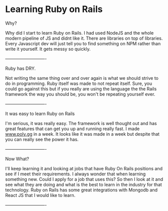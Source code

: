 Learning Ruby on Rails
==================

Why? 

Why did I start to learn Ruby on Rails. I had used NodeJS and the whole modern pipeline of JS and didnt like it. There are libraries on top of libraries. Every Javascript dev will just tell you to find something on NPM rather than write it yourself. It gets messy so quickly. 

—————————-

Ruby has DRY. 

Not writing the same thing over and over again is what we should strive to do in programming. Ruby itself was made to not repeat itself. Sure, you could go against this but if you really are using the language the the Rails framework the way you should be, you won't be repeating yourself ever. 

—————————-

It was easy to learn Ruby on Rails

I'm serious, it was really easy. The framework is well thought out and has great features that can get you up and running really fast. I made www.poly.gg in a week. It looks like it was made in a week but despite that you can really see the power it has. 

—————————-

Now What? 

I'll keep learning it and looking at jobs that have Ruby On Rails positions and see if I meet their requirements. I always wonder that when learning something new. Could I apply for a job that uses this? So then I look at it and see what they are doing and what is the best to learn in the industry for that technology. Ruby on Rails has some great integrations with Mongodb and React JS that I would like to learn. 

—————————-
